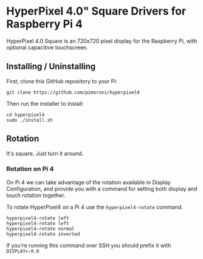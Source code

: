 # HyperPixel 4.0" Square Drivers for Raspberry Pi 4

HyperPixel 4.0 Square is an 720x720 pixel display for the Raspberry Pi, with optional capacitive touchscreen.

## Installing / Uninstalling

First, clone this GitHub repository to your Pi:

```
git clone https://github.com/pimoroni/hyperpixel4
```

Then run the installer to install:

```
cd hyperpixel4
sudo ./install.sh
```

## Rotation

It's square. Just turn it around.

### Rotation on Pi 4

On Pi 4 we can take advantage of the rotation available in Display Configuration, and provide you with a command for setting both display and touch rotation together.

To rotate HyperPixel4 on a Pi 4 use the `hyperpixel4-rotate` command.

```
hyperpixel4-rotate left
hyperpixel4-rotate left
hyperpixel4-rotate normal
hyperpixel4-rotate inverted
```

If you're running this command over SSH you should prefix it with `DISPLAY=:0.0`
